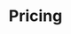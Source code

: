 ---
title: Pricing
submenu: cloud
sections:
  - partial: pricing
    title: Pricing
    headingLevel: 1
    features:
      - Test dependencies as code
      - Languages Supported
      - Requires Local Docker Environment
      - Preconfigured Modules
      - Max Users
      - Max Service Accounts
      - |
        [Turbo mode](https://knowledge.testcontainers.cloud/turbo-mode)
      - Max Concurrent Workers Per Service Account
    plans:
      - title: Trial
        description: |
          Free access to Testcontainers Cloud during public beta with some [restrictions](https://knowledge.testcontainers.cloud/how-are-trial-accounts-restricted).
        prices:
          - label: / Seat per Month (on Desktop)
            value: Free
            discountValue:
          - label: / Worker Minute (in the CI)
            value: Free
            discountValue:
        features:
          - value: |
              Yes
            checkmark: true
          - value: 4
            checkmark: false
          - value: No
            checkmark: true
          - value: 50+
            checkmark: true
          - value: 10
            checkmark: false
          - value: 1
            checkmark: false
          - value: Not Available
            checkmark: false
          - value: 1
            checkmark: false
      - title: Team (beta)
        description: Unlock the full power of Testcontainers Cloud on Desktop and in your CI.
        prices:
          - label: / Seat per Month (on Desktop)
            value: $35
            discountValue: $17.50
          - label: / Worker Minute (in the CI)
            value: $0.02
            discountValue: $0.01
        discount:
          title: Early Adopter Pricing!
          description: |
            Discount ends in July 2023: subscribe now to lock it in.
        features:
          - value: |
              Yes
            checkmark: true
          - value: 4
            checkmark: false
          - value: No
            checkmark: true
          - value: 50+
            checkmark: true
          - value: Unlimited
            checkmark: true
          - value: Unlimited
            checkmark: true
          - value: Available
            checkmark: true
          - value: Unlimited
            checkmark: true
---